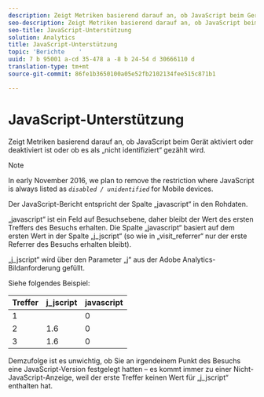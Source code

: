 ```yaml
---
description: Zeigt Metriken basierend darauf an, ob JavaScript beim Gerät aktiviert oder deaktiviert ist oder ob es als „nicht identifiziert“ gezählt wird.
seo-description: Zeigt Metriken basierend darauf an, ob JavaScript beim Gerät aktiviert oder deaktiviert ist oder ob es als „nicht identifiziert“ gezählt wird.
seo-title: JavaScript-Unterstützung
solution: Analytics
title: JavaScript-Unterstützung
topic: 'Berichte    '
uuid: 7 b 95001 a-cd 35-478 a -8 b 24-54 d 30666110 d
translation-type: tm+mt
source-git-commit: 86fe1b3650100a05e52fb2102134fee515c871b1

---
```



# JavaScript-Unterstützung

Zeigt Metriken basierend darauf an, ob JavaScript beim Gerät aktiviert oder deaktiviert ist oder ob es als „nicht identifiziert“ gezählt wird.

>[!NOTE]
>
>In early November 2016, we plan to remove the restriction where JavaScript is always listed as *`disabled / unidentified`* for Mobile devices.

Der JavaScript-Bericht entspricht der Spalte „javascript“ in den Rohdaten.

„javascript“ ist ein Feld auf Besuchsebene, daher bleibt der Wert des ersten Treffers des Besuchs erhalten. Die Spalte „javascript“ basiert auf dem ersten Wert in der Spalte „j_jscript“ (so wie in „visit_referrer“ nur der erste Referrer des Besuchs erhalten bleibt).

„j_jscript“ wird über den Parameter „j“ aus der Adobe Analytics-Bildanforderung gefüllt.

Siehe folgendes Beispiel:

| Treffer | j_jscript | javascript |
|---|---|---|
| 1 |  | 0 |
| 2 | 1.6 | 0 |
| 3 | 1.6 | 0 |

Demzufolge ist es unwichtig, ob Sie an irgendeinem Punkt des Besuchs eine JavaScript-Version festgelegt hatten – es kommt immer zu einer Nicht-JavaScript-Anzeige, weil der erste Treffer keinen Wert für „j_jscript“ enthalten hat.
